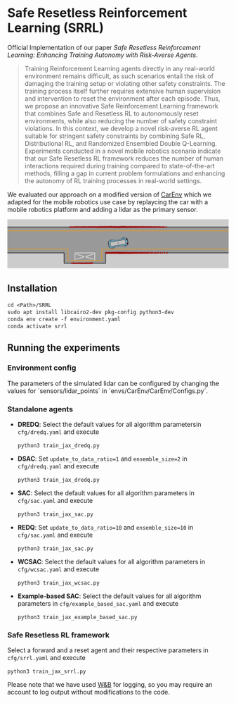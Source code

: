 # Safe Resetless Reinforcement Learning (SRRL)

Official Implementation of our paper _Safe Resetless Reinforcement Learning: Enhancing Training Autonomy with Risk-Averse Agents_.

>Training Reinforcement Learning agents directly in any real-world environment remains difficult, as such scenarios entail the risk of damaging the training setup or violating other safety constraints. The training process itself further requires extensive human supervision and intervention to reset the environment after each episode. Thus, we propose an innovative Safe Reinforcement Learning framework that combines Safe and Resetless RL to autonomously reset environments, while also reducing the number of safety constraint violations. In this context, we develop a novel risk-averse RL agent suitable for stringent safety constraints by combining Safe RL, Distributional RL, and Randomized Ensembled Double Q-Learning. Experiments conducted in a novel mobile robotics scenario indicate that our Safe Resetless RL framework reduces the number of human interactions required during training compared to state-of-the-art methods, filling a gap in current problem formulations and enhancing the autonomy of RL training processes in real-world settings.

We evaluated our approach on a modified version of [CarEnv](https://github.com/m-schier/CarEnv) which we adapted for the mobile robotics use case by replaycing the car with a mobile robotics platform and adding a lidar as the primary sensor.

![Modified environment](docs/env_larger_lidar_cropped2.png)

## Installation
```
cd <Path>/SRRL
sudo apt install libcairo2-dev pkg-config python3-dev
conda env create -f environment.yaml
conda activate srrl
```

## Running the experiments

### Environment config
The parameters of the simulated lidar can be configured by changing the values for ´sensors/lidar_points´ in ´envs/CarEnv/CarEnv/Configs.py´.

### Standalone agents

* __DREDQ__:
Select the default values for all algorithm parametersin `cfg/dredq.yaml` and execute
    ```
    python3 train_jax_dredq.py
    ```
* __DSAC__:
Set `update_to_data_ratio=1` and `ensemble_size=2` in `cfg/dredq.yaml` and execute
    ```
    python3 train_jax_dredq.py
    ```
* __SAC__:
Select the default values for all algorithm parameters in `cfg/sac.yaml` and execute
    ```
    python3 train_jax_sac.py
    ```
* __REDQ__:
Set `update_to_data_ratio=10` and `ensemble_size=10` in `cfg/sac.yaml` and execute
    ```
    python3 train_jax_sac.py
    ```
* __WCSAC__:
Select the default values for all algorithm parameters in `cfg/wcsac.yaml` and execute
    ```
    python3 train_jax_wcsac.py
    ```
* __Example-based SAC__:
Select the default values for all algorithm parameters in `cfg/example_based_sac.yaml` and execute
    ```
    python3 train_jax_example_based_sac.py
    ```
### Safe Resetless RL framework
Select a forward and a reset agent and their respective parameters in `cfg/srrl.yaml` and execute
```
python3 train_jax_srrl.py
```

Please note that we have used [W&B](https://wandb.ai/) for logging, so you may require an account to log output without modifications to the code.